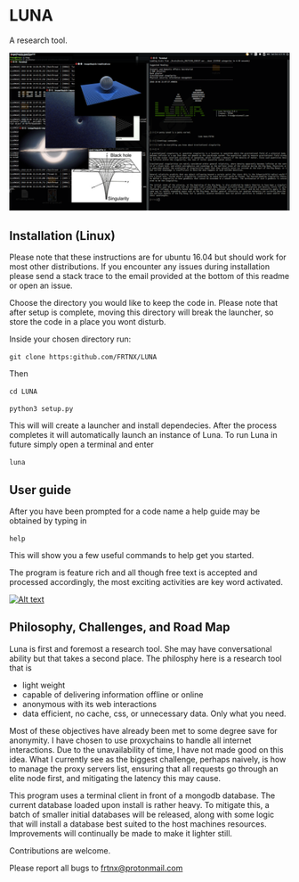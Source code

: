 # LUNA

A research tool.

[![Alt text](screenshot.png?raw=true "Screenshot of Luna")](https://github.com/FRTNX/LUNA/blob/master/screenshot.png)

## Installation (Linux)

Please note that these instructions are for ubuntu 16.04 but should work for most other distributions. If you encounter any issues during installation please send a stack trace to the email provided at the bottom of this readme or open an issue.

Choose the directory you would like to keep the code in. 
Please note that after setup is complete, moving this directory will break the launcher,
so store the code in a place you wont disturb.

Inside your chosen directory run:

```git clone https:github.com/FRTNX/LUNA```

Then

```cd LUNA```

```python3 setup.py```

This will will create a launcher and install dependecies. After the process completes it will automatically launch an instance of Luna. To run Luna in future simply open a terminal and enter 

```luna```

## User guide

After you have been prompted for a code name a help guide may be obtained by typing in 

```help```

This will show you a few useful commands to help get you started.

The program is feature rich and all though free text is accepted and processed accordingly, the most exciting activities are key word activated. 


[![Alt text](screenshot2.png?raw=true "Screenshot of Luna 2")](https://github.com/FRTNX/LUNA/blob/master/screenshot2.png)


## Philosophy, Challenges, and Road Map

Luna is first and foremost a research tool. She may have conversational ability but that takes a second place. The philosphy here is a research tool that is

 - light weight
 - capable of delivering information offline or online
 - anonymous with its web interactions
 - data efficient, no cache, css, or unnecessary data. Only what you need. 

Most of these objectives have already been met to some degree save for anonymity. I have chosen to use proxychains to handle all internet interactions. Due to the unavailability of time, I have not made good on this idea. What I currently see as the biggest challenge, perhaps naively, is how to manage the proxy servers list, ensuring that all requests go through an elite node first, and mitigating the latency this may cause.

This program uses a terminal client in front of a mongodb database. The current database loaded upon install is rather heavy. To mitigate this, a batch of smaller initial databases will be released, along with some logic that will install a database best suited to the host machines resources. Improvements will continually be made to make it lighter still.

  
Contributions are welcome.

Please report all bugs to frtnx@protonmail.com